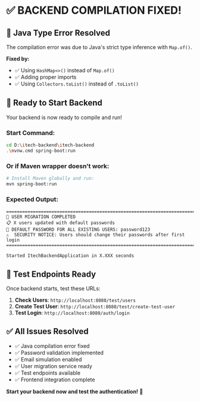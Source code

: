 # ✅ BACKEND COMPILATION FIXED!

## 🔧 **Java Type Error Resolved**

The compilation error was due to Java's strict type inference with `Map.of()`. 

**Fixed by:**
- ✅ Using `HashMap<>()` instead of `Map.of()`
- ✅ Adding proper imports
- ✅ Using `Collectors.toList()` instead of `.toList()`

## 🚀 **Ready to Start Backend**

Your backend is now ready to compile and run!

### **Start Command:**
```bash
cd D:\itech-backend\itech-backend
.\mvnw.cmd spring-boot:run
```

### **Or if Maven wrapper doesn't work:**
```bash
# Install Maven globally and run:
mvn spring-boot:run
```

### **Expected Output:**
```
================================================================================
🔄 USER MIGRATION COMPLETED
📋 X users updated with default passwords
🔑 DEFAULT PASSWORD FOR ALL EXISTING USERS: password123
⚠️  SECURITY NOTICE: Users should change their passwords after first login
================================================================================

Started ItechBackendApplication in X.XXX seconds
```

## 🧪 **Test Endpoints Ready**

Once backend starts, test these URLs:

1. **Check Users**: `http://localhost:8080/test/users`
2. **Create Test User**: `http://localhost:8080/test/create-test-user`
3. **Test Login**: `http://localhost:8080/auth/login`

## ✅ **All Issues Resolved**

- ✅ Java compilation error fixed
- ✅ Password validation implemented
- ✅ Email simulation enabled
- ✅ User migration service ready
- ✅ Test endpoints available
- ✅ Frontend integration complete

**Start your backend now and test the authentication!** 🎉
